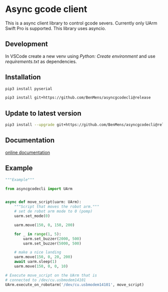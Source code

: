 # Async gcode client #

This is a async client library to control gcode severs. Currently only
UArm Swift Pro is supported. This library uses asyncio.

## Development ##

In VSCode create a new venv using _Python: Create environment_ and
use _requirements.txt_ as dependencies.

## Installation ##

```bash
pip3 install pyserial

pip3 install git+https://github.com/BenMens/asyncgcodecli@release
```

## Update to latest version ##

```bash
pip3 install --upgrade git+https://github.com/BenMens/asyncgcodecli@release
```

## Documentation ##

[online documentation](https://benmens.github.io/asyncgcodecli/index.html)

## Example ##

```python
"""Example"""

from asyncgcodecli import UArm


async def move_script(uarm: UArm):
    """Script that moves the robot arm."""
    # set de robot arm mode to 0 (pomp)
    uarm.set_mode(0)

    uarm.move(150, 0, 150, 200)

    for _ in range(1, 5):
        uarm.set_buzzer(2000, 500)
        uarm.set_buzzer(5000, 500)

    # make a nice landing
    uarm.move(150, 0, 20, 200)
    await uarm.sleep(1)
    uarm.move(150, 0, 0, 10)

# Execute move_script on the UArm that is
# connected to /dev/cu.usbmodem14101
UArm.execute_on_robotarm('/dev/cu.usbmodem14101', move_script)
```
